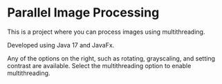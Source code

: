 # Parallel Image Processing

This is a project where you can process images using multithreading.

Developed using Java 17 and JavaFx.

Any of the options on the right, such as rotating, grayscaling, and setting contrast are available.
Select the multithreading option to enable multithreading.
